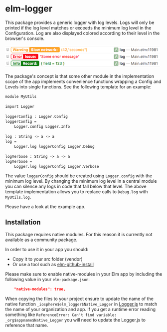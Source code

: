 # elm-logger

This package provides a generic logger with log levels. Logs will only be
printed if the log level matches or exceeds the minimum log level in the
Configuration. Log are also displayed colored according to their level in the
browser's console.

![Screenshot of a console log using elm-logger](console.png)

The package's concept is that some other module in the implementation scope of
the app implements convenience functions wrapping a Config and Levels into
single functions. See the following template for an example:

    module MyUtils

    import Logger

    loggerConfig : Logger.Config
    loggerConfig =
        Logger.config Logger.Info

    log : String -> a -> a
    log =
        Logger.log loggerConfig Logger.Debug

    logVerbose : String -> a -> a
    logVerbose =
        Logger.log loggerConfig Logger.Verbose

The value `loggerConfig` should be created using `Logger.config` with the
minimum log level. By changing the minimum log level in a central module you can
silence any logs in code that fall below that level. The above template
implementation allows you to replace calls to `Debug.log` with `MyUtils.log`.

Please have a look at the example app.

## Installation

This package requires native modules. For this reason it is currently not
available as a community package.

In order to use it in your app you should:

* Copy it to your src folder (vendor)
* Or use a tool such as [elm-github-install](https://github.com/gdotdesign/elm-github-install)

Please make sure to enable native-modules in your Elm app by including the
following value in your `elm-package.json`:

```json
    "native-modules": true,
```

When copying the files to your project ensure to update the name of the native
function `_iosphere$elm_logger$Native_Logger` in [Logger.js](src/Native/Logger.js)
to match the name of your organization and app. If you get a runtime error
reading something like `ReferenceError: Can't find variable: _org$appname$Native_Logger`
you will need to update the Logger.js to reference that name.
